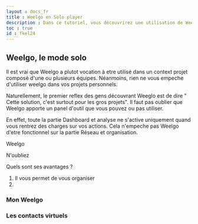 ```yaml
---
layout : docs_fr
title : Weelgo en Solo player
description : Dans ce tutoriel, vous découvrirez une utilisation de Weelgo en mode solo
toc : true
id : fkel24
---
```


## Weelgo, le mode solo

Il est vrai que Weelgo a plutot vocation à etre utilisé dans un context projet composé d'une ou plusieurs équipes. Néanmoins, rien ne vous empeche d'utiliser weelgo dans vos projets personnels. 

Naturellement, le premier reflex des gens découvrant Weeglo est de dire " Cette solution, c'est surtout pour les gros projets". Il faut pas oublier que Weelgo apporte un panel d'outil que vous pouvez ou pas utiliser. 

En effet, toute la partie Dashboard et analyse ne s'active uniquement quand vous rentrez des charges sur vos actions. Cela n'empeche pas Weelgo d'etre fonctionnel sur la partie Réseau et organisation. 



Weelgo 

N'oubliez 

Quels sont ses avantages ? 

1. Il vous permet de vous organiser 
2. 


### Mon Weelgo


### Les contacts virtuels 


